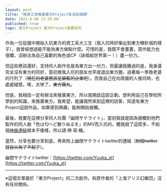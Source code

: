 ```yaml
---
layout: post  
title: "用資工來推廣東方Project有沒有搞頭"  
date: 2021-6-08 13:25:00  
published: true  
tags: 東方Project 東方Project推廣系列  
---
```


作為一位從國中開始入坑東方的資工系大三生（我入坑時好像出到東方輝針城的樣子），我曾經想過能不能為東方做點什麼。可惜的是，我既不會畫畫，寫作能力也很爛，沒辦法為自己喜歡的角色或CP（詠唱組世界第一！）盡一份力。

但這些應該還好，支持同人創作也是為東方出一份力，但最讓我難過的是，我身邊完全沒有東方的同好，當初推我入坑的朋友也早就退出東方圈，過著每一季換老婆的行列了（~~現在的老婆應該是碧藍的企業吧~~）。而我自己在向周圍的人推坑時，也處處碰壁。唉，太慘了，~~東方藥丸~~。

但是，我相信一定有辦法來推廣東方，所以我開啟這部企劃，想利用自己在學校所學到的知識，來推廣東方。我希望，能讓偶然來到這裡的訪客，知道有東方Project這部作品，如果感到興趣，能夠開始接觸。

最後，我要在這裡分享同人社團「幽閉サテライト」，當初我就是因為接觸到他們製作的同人曲「色は匂へど散りぬるを」的MV而入坑的，聽我說了這麼多，不給個[神曲連結](https://youtu.be/NpgaGhAW9So)根本不像樣，所以請‧帶‧耳‧機。

當然，分享也要分享到底，再來附上幽閉サテライトtwitter的連結（~~附個twitter就自以為了不起了~~）。

幽閉サテライトtwitter：[https://twitter.com/Yuuka_st](https://twitter.com/Yuuka_st)
- - -
※這個文章屬於「東方Project」的二次創作。和原作者的「上海アリス幻樂団」沒有任何關係。